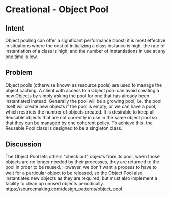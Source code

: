 # Creational - Object Pool

## Intent

Object pooling can offer a significant performance boost; it is most effective in situations where the cost of initializing a class instance is high, the rate of instantiation of a class is high, and the number of instantiations in use at any one time is low.

## Problem

Object pools (otherwise known as resource pools) are used to manage the object caching. A client with access to a Object pool can avoid creating a new Objects by simply asking the pool for one that has already been instantiated instead. Generally the pool will be a growing pool, i.e. the pool itself will create new objects if the pool is empty, or we can have a pool, which restricts the number of objects created.
It is desirable to keep all Reusable objects that are not currently in use in the same object pool so that they can be managed by one coherent policy. To achieve this, the Reusable Pool class is designed to be a singleton class.

## Discussion

The Object Pool lets others "check out" objects from its pool, when those objects are no longer needed by their processes, they are returned to the pool in order to be reused.
However, we don't want a process to have to wait for a particular object to be released, so the Object Pool also instantiates new objects as they are required, but must also implement a facility to clean up unused objects periodically.
<https://sourcemaking.com/design_patterns/object_pool>
